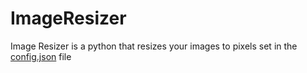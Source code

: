 # ImageResizer

Image Resizer is a python that resizes your images to pixels set in the [config.json](https://github.com/Ecodes-lab/ImageResizer/blob/master/config.json) file
